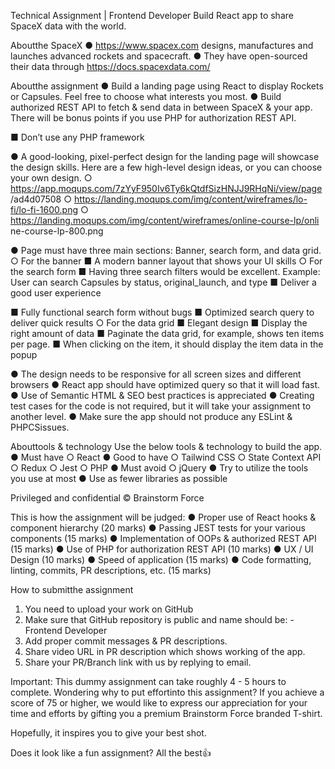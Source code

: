 Technical Assignment | Frontend Developer
Build React app to share SpaceX data with the world.

Aboutthe SpaceX
● https://www.spacex.com designs, manufactures and launches advanced rockets
and spacecraft.
● They have open-sourced their data through https://docs.spacexdata.com/

Aboutthe assignment
● Build a landing page using React to display Rockets or Capsules. Feel free to choose
what interests you most.
● Build authorized REST API to fetch & send data in between SpaceX & your app.
There will be bonus points if you use PHP for authorization REST API.

■ Don’t use any PHP framework

● A good-looking, pixel-perfect design for the landing page will showcase the design
skills. Here are a few high-level design ideas, or you can choose your own design.
○ https://app.moqups.com/7zYyF950Iv6Ty6kQtdfSizHNJJ9RHqNi/view/page
/ad4d07508
○ https://landing.moqups.com/img/content/wireframes/lo-fi/lo-fi-1600.png
○ https://landing.moqups.com/img/content/wireframes/online-course-lp/onli
ne-course-lp-800.png

● Page must have three main sections: Banner, search form, and data grid.
○ For the banner
■ A modern banner layout that shows your UI skills
○ For the search form
■ Having three search filters would be excellent. Example: User can
search Capsules by status, original_launch, and type
■ Deliver a good user experience

■ Fully functional search form without bugs
■ Optimized search query to deliver quick results
○ For the data grid
■ Elegant design
■ Display the right amount of data
■ Paginate the data grid, for example, shows ten items per page.
■ When clicking on the item, it should display the item data in the
popup

● The design needs to be responsive for all screen sizes and different browsers
● React app should have optimized query so that it will load fast.
● Use of Semantic HTML & SEO best practices is appreciated
● Creating test cases for the code is not required, but it will take your assignment to
another level.
● Make sure the app should not produce any ESLint & PHPCSissues.

Abouttools & technology
Use the below tools & technology to build the app.
● Must have
○ React
● Good to have
○ Tailwind CSS
○ State Context API
○ Redux
○ Jest
○ PHP
● Must avoid
○ jQuery
● Try to utilize the tools you use at most
● Use as fewer libraries as possible

Privileged and confidential © Brainstorm Force

This is how the assignment will be judged:
● Proper use of React hooks & component hierarchy (20 marks)
● Passing JEST tests for your various components (15 marks)
● Implementation of OOPs & authorized REST API (15 marks)
● Use of PHP for authorization REST API (10 marks)
● UX / UI Design (10 marks)
● Speed of application (15 marks)
● Code formatting, linting, commits, PR descriptions, etc. (15 marks)

How to submitthe assignment

1. You need to upload your work on GitHub
2. Make sure that GitHub repository is public and name should be: <Your Name> -
   Frontend Developer
3. Add proper commit messages & PR descriptions.
4. Share video URL in PR description which shows working of the app.
5. Share your PR/Branch link with us by replying to email.

Important:
This dummy assignment can take roughly 4 - 5 hours to complete.
Wondering why to put effortinto this assignment?
If you achieve a score of 75 or higher, we would like to express our appreciation for your
time and efforts by gifting you a premium Brainstorm Force branded T-shirt.

Hopefully, it inspires you to give your best shot.

Does it look like a fun assignment? All the best👍
